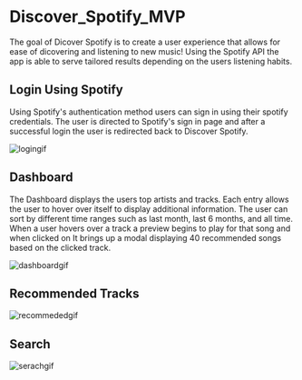 # Discover_Spotify_MVP
The goal of Dicover Spotify is to create a user experience that allows for ease of dicovering and listening to new music! Using the Spotify API the app is able to serve tailored results depending on the users listening habits.

## Login Using Spotify
Using Spotify's authentication method users can sign in using their spotify credentials. The user is directed to Spotify's sign in page and after a successful login the user is redirected back to Discover Spotify.

![logingif](https://user-images.githubusercontent.com/102435134/217626279-c2d6e738-8965-46ed-85e2-c9e90ee545e4.gif)

## Dashboard
The Dashboard displays the users top artists and tracks. Each entry allows the user to hover over itself to display additional information. The user can sort by different time ranges such as last month, last 6 months, and all time. When a user hovers over a track a preview begins to play for that song and when clicked on It brings up a modal displaying 40 recommended songs based on the clicked track.

![dashboardgif](https://user-images.githubusercontent.com/102435134/217626300-1a293d64-6445-437a-a22b-311262e51cdf.gif)

## Recommended Tracks
![recommededgif](https://user-images.githubusercontent.com/102435134/217626322-5800a455-271d-4a0c-b48c-cdc152f93d5e.gif)

## Search
![serachgif](https://user-images.githubusercontent.com/102435134/217626339-13d11e0a-4648-4309-9507-f375d6aa5d16.gif)
